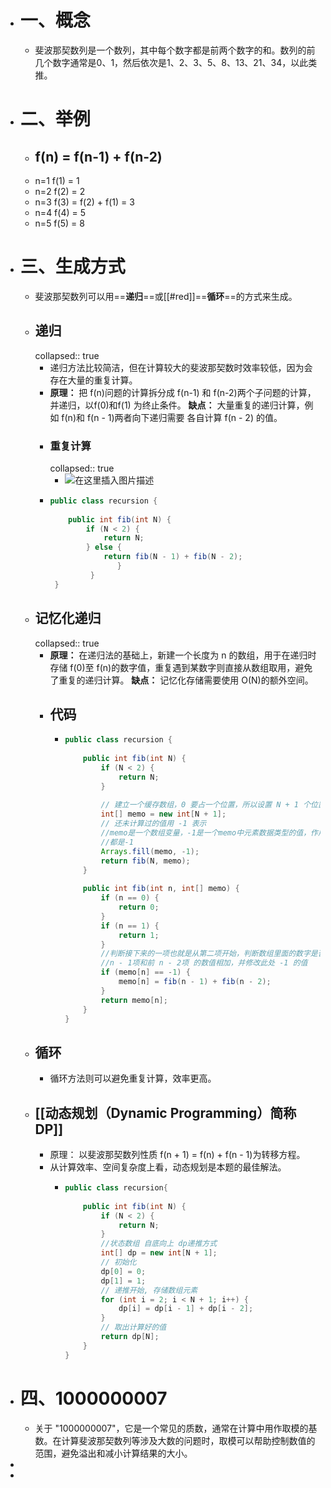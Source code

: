 - # 一、概念
	- 斐波那契数列是一个数列，其中每个数字都是前两个数字的和。数列的前几个数字通常是0、1，然后依次是1、2、3、5、8、13、21、34，以此类推。
- # 二、举例
	- ## f(n) = f(n-1) + f(n-2)
	- n=1           f(1) = 1
	- n=2          f(2) = 2
	- n=3          f(3) = f(2) + f(1) = 3
	- n=4          f(4) = 5
	- n=5          f(5) = 8
- # 三、生成方式
	- 斐波那契数列可以用==**递归**==或[[#red]]==**循环**==的方式来生成。
	- ## 递归
	  collapsed:: true
		- 递归方法比较简洁，但在计算较大的斐波那契数时效率较低，因为会存在大量的重复计算。
		- **原理：** 把 f(n)问题的计算拆分成 f(n-1) 和 f(n-2)两个子问题的计算，并递归，以f(0)和f(1) 为终止条件。
		  **缺点：** 大量重复的递归计算，例如 f(n)和 f(n - 1)两者向下递归需要 各自计算 f(n - 2) 的值。
		- ### 重复计算
		  collapsed:: true
			- ![在这里插入图片描述](https://img-blog.csdnimg.cn/20200708184844630.png?x-oss-process=image/watermark,type_ZmFuZ3poZW5naGVpdGk,shadow_10,text_aHR0cHM6Ly9ibG9nLmNzZG4ubmV0L3dlaXhpbl80MzUwODgyMg==,size_16,color_FFFFFF,t_70)
		- ```java
		  public class recursion { 
		   
		      public int fib(int N) { 
		          if (N < 2) { 
		              return N; 
		          } else { 
		              return fib(N - 1) + fib(N - 2);
		                 }
		           }
		   }
		  ```
	- ## 记忆化递归
	  collapsed:: true
		- **原理：** 在递归法的基础上，新建一个长度为 n 的数组，用于在递归时存储 f(0)至 f(n)的数字值，重复遇到某数字则直接从数组取用，避免了重复的递归计算。
		  **缺点：** 记忆化存储需要使用 O(N)的额外空间。
		- ## 代码
			- ```java
			  public class recursion {
			   
			      public int fib(int N) {
			          if (N < 2) {
			              return N;
			          }
			   
			          // 建立一个缓存数组，0 要占一个位置，所以设置 N + 1 个位置
			          int[] memo = new int[N + 1];
			          // 还未计算过的值用 -1 表示
			          //memo是一个数组变量，-1是一个memo中元素数据类型的值，作用：填充memo数组中的每个元素        
			          //都是-1
			          Arrays.fill(memo, -1);
			          return fib(N, memo);
			      }
			   
			      public int fib(int n, int[] memo) {
			          if (n == 0) {
			              return 0;
			          }
			          if (n == 1) {
			              return 1;
			          }
			          //判断接下来的一项也就是从第二项开始，判断数组里面的数字是否为 -1 //如果是那就将前         
			          //n - 1项和前 n - 2项 的数值相加，并修改此处 -1 的值
			          if (memo[n] == -1) {
			              memo[n] = fib(n - 1) + fib(n - 2);
			          }
			          return memo[n];
			      }
			  }
			  ```
	- ## 循环
		- 循环方法则可以避免重复计算，效率更高。
	- ## [[动态规划（Dynamic Programming）简称DP]]
		- 原理： 以斐波那契数列性质 f(n + 1) = f(n) + f(n - 1)为转移方程。
		- 从计算效率、空间复杂度上看，动态规划是本题的最佳解法。
			- ```java
			  public class recursion{
			   
			      public int fib(int N) {
			          if (N < 2) {
			              return N;
			          }
			          //状态数组 自底向上 dp递推方式
			          int[] dp = new int[N + 1];
			          // 初始化
			          dp[0] = 0;
			          dp[1] = 1;
			          // 递推开始, 存储数组元素
			          for (int i = 2; i < N + 1; i++) {
			              dp[i] = dp[i - 1] + dp[i - 2];
			          }
			          // 取出计算好的值
			          return dp[N];
			      }
			  }
			  ```
- # 四、1000000007
	- 关于 "1000000007"，它是一个常见的质数，通常在计算中用作取模的基数。在计算斐波那契数列等涉及大数的问题时，取模可以帮助控制数值的范围，避免溢出和减小计算结果的大小。
-
-